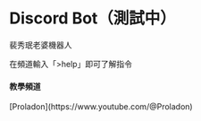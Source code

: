 # Discord Bot（測試中）
<p>裴秀珉老婆機器人</p>
<p>在頻道輸入「>help」即可了解指令</p>
<h4>教學頻道</h4>
[Proladon](https://www.youtube.com/@Proladon)
